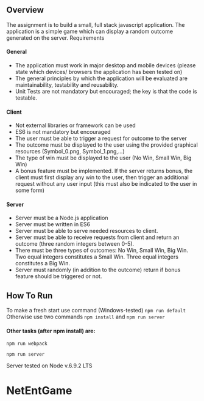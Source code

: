 

## Overview
The assignment is to build a small, full stack javascript application. The application is a simple game
which can display a random outcome generated on the server.
Requirements

#### General

- The application must work in major desktop and mobile devices (please state which devices/
browsers the application has been tested on)
- The general principles by which the application will be evaluated are maintainability, testability and
reusability.
- Unit Tests are not mandatory but encouraged; the key is that the code is testable.

#### Client

- Not external libraries or framework can be used
- ES6 is not mandatory but encouraged
- The user must be able to trigger a request for outcome to the server
- The outcome must be displayed to the user using the provided graphical resources (Symbol_0.png,
Symbol_1.png,…)
- The type of win must be displayed to the user (No Win, Small Win, Big Win)
- A bonus feature must be implemented. If the server returns bonus, the client must first display any
win to the user, then trigger an additional request without any user input (this must also be indicated
to the user in some form)

#### Server

- Server must be a Node.js application
- Server must be written in ES6
- Server must be able to serve needed resources to client.
- Server must be able to receive requests from client and return an outcome (three random integers
between 0-5).
- There must be three types of outcomes: No Win, Small Win, Big Win. Two equal integers constitutes a
Small Win. Three equal integers constitutes a Big Win.
- Server must randomly (in addition to the outcome) return if bonus feature should be triggered or not.


## How To Run
To make a fresh start use command (Windows-tested)
`npm run default`
Otherwise use two commands
`npm install` and  `npm run server`

#### Other tasks (after npm install) are:
`npm run webpack`

`npm run server`


Server tested on Node v.6.9.2 LTS
# NetEntGame

